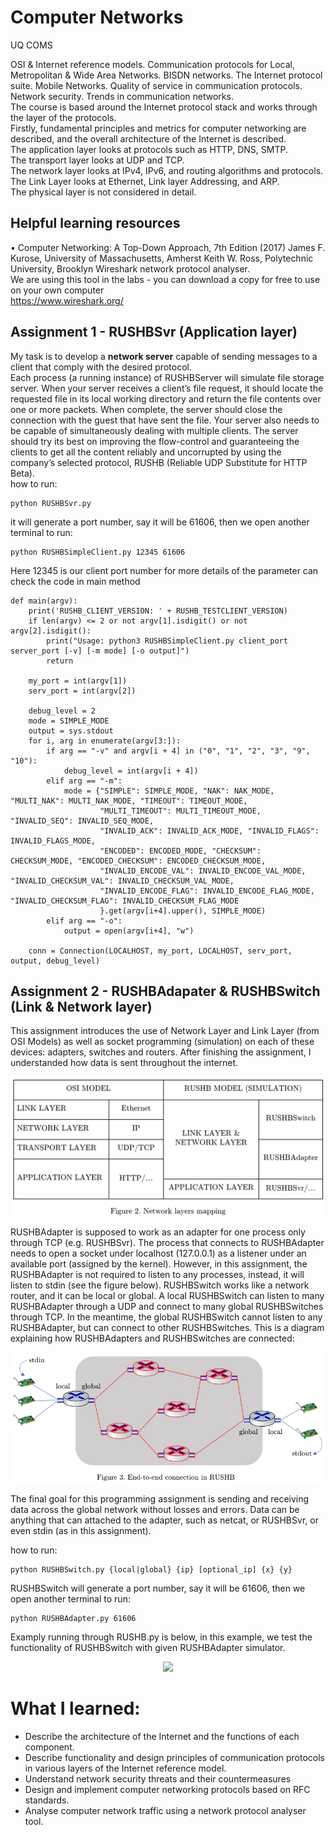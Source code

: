 # Computer Networks
UQ COMS

OSI & Internet reference models. Communication protocols for Local, Metropolitan & Wide Area Networks. BISDN networks. The Internet protocol suite. Mobile Networks. Quality of service in communication protocols. Network security. Trends in communication networks.  
The course is based around the Internet protocol stack and works through the layer of the protocols.  
Firstly, fundamental principles and metrics for computer networking are described, and the overall architecture of the Internet is described.  
The application layer looks at protocols such as HTTP, DNS, SMTP.  
The transport layer looks at UDP and TCP.  
The network layer looks at IPv4, IPv6, and routing algorithms and protocols.  
The Link Layer looks at Ethernet, Link layer Addressing, and ARP.  
The physical layer is not considered in detail.  
  
## Helpful learning resources
• Computer Networking: A Top-Down Approach, 7th Edition (2017) James F. Kurose, University of Massachusetts, Amherst Keith W. Ross, Polytechnic University, Brooklyn
Wireshark network protocol analyser.  
We are using this tool in the labs - you can download a copy for free to use on your own computer  
https://www.wireshark.org/  

## Assignment 1 - RUSHBSvr (Application layer)
My task is to develop a **network server** capable of sending messages to a client that comply with the desired protocol.  
Each process (a running instance) of RUSHBServer will simulate file storage server. When your server receives a client’s file request, it should locate the requested file in its local working directory and return the file contents over one or more packets. When complete, the server should close the connection with the guest that have sent the file. Your server also needs to be capable of simultaneously dealing with multiple clients. The server should try its best on improving the flow-control and guaranteeing the clients to get all the content reliably and uncorrupted by using the company’s selected protocol, RUSHB (Reliable UDP Substitute for HTTP Beta).  
how to run:
```shell
python RUSHBSvr.py
```
it will generate a port number, say it will be 61606, then we open another terminal to run:
```shell
python RUSHBSimpleClient.py 12345 61606
```
Here 12345 is our client port number
for more details of the parameter can check the code in main method 
```shell
def main(argv):
    print('RUSHB_CLIENT_VERSION: ' + RUSHB_TESTCLIENT_VERSION)
    if len(argv) <= 2 or not argv[1].isdigit() or not argv[2].isdigit():
        print("Usage: python3 RUSHBSimpleClient.py client_port server_port [-v] [-m mode] [-o output]")
        return

    my_port = int(argv[1])
    serv_port = int(argv[2])

    debug_level = 2
    mode = SIMPLE_MODE
    output = sys.stdout
    for i, arg in enumerate(argv[3:]):
        if arg == "-v" and argv[i + 4] in ("0", "1", "2", "3", "9", "10"):
            debug_level = int(argv[i + 4])
        elif arg == "-m":
            mode = {"SIMPLE": SIMPLE_MODE, "NAK": NAK_MODE, "MULTI_NAK": MULTI_NAK_MODE, "TIMEOUT": TIMEOUT_MODE,
                    "MULTI_TIMEOUT": MULTI_TIMEOUT_MODE, "INVALID_SEQ": INVALID_SEQ_MODE,
                    "INVALID_ACK": INVALID_ACK_MODE, "INVALID_FLAGS": INVALID_FLAGS_MODE,
                    "ENCODED": ENCODED_MODE, "CHECKSUM": CHECKSUM_MODE, "ENCODED_CHECKSUM": ENCODED_CHECKSUM_MODE,
                    "INVALID_ENCODE_VAL": INVALID_ENCODE_VAL_MODE, "INVALID_CHECKSUM_VAL": INVALID_CHECKSUM_VAL_MODE,
                    "INVALID_ENCODE_FLAG": INVALID_ENCODE_FLAG_MODE, "INVALID_CHECKSUM_FLAG": INVALID_CHECKSUM_FLAG_MODE
                    }.get(argv[i+4].upper(), SIMPLE_MODE)
        elif arg == "-o":
            output = open(argv[i+4], "w")

    conn = Connection(LOCALHOST, my_port, LOCALHOST, serv_port, output, debug_level)
```

## Assignment 2 - RUSHBAdapater & RUSHBSwitch (Link & Network layer)
This assignment introduces the use of Network Layer and Link Layer (from OSI Models) as well as socket programming (simulation) on each of these devices: adapters, switches and routers. After finishing the assignment, I understanded how data is sent throughout the internet.  
<p align="center">
  <img src="ass2/network_layer_mapping.png" />
</p>
RUSHBAdapter is supposed to work as an adapter for one process only through TCP (e.g. RUSHBSvr). The process that connects to RUSHBAdapter needs to open a socket under localhost (127.0.0.1) as a listener under an available port (assigned by the kernel). However, in this assignment, the RUSHBAdapter is not required to listen to any processes, instead, it will listen to stdin (see the figure below).  
RUSHBSwitch works like a network router, and it can be local or global. A local RUSHBSwitch can listen to many RUSHBAdapter through a UDP and connect to many global RUSHBSwitches through TCP. In the meantime, the global RUSHBSwitch cannot listen to any RUSHBAdapter, but can connect to other RUSHBSwitches. This is a diagram explaining how RUSHBAdapters and RUSHBSwitches are connected:
<p align="center">
  <img src="ass2/End-to-end_connectio_in_RUSHB.png" />
</p>
The final goal for this programming assignment is sending and receiving data across the global network without losses and errors. Data can be anything that can attached to the adapter, such as netcat, or RUSHBSvr, or even stdin (as in this assignment). 

how to run:
```shell
python RUSHBSwitch.py {local|global} {ip} [optional_ip] {x} {y}
```
RUSHBSwitch will generate a port number, say it will be 61606, then we open another terminal to run:
```shell
python RUSHBAdapter.py 61606
```
Examply running through RUSHB.py is below, in this example, we test the functionality of RUSHBSwitch with given RUSHBAdapter simulator.
<p align="center">
  <img src="ass2/RUSHB.py–RUSHBSwitch.py.gif" />
</p>

# What I learned: 
- Describe the architecture of the Internet and the functions of each component.
- Describe functionality and design principles of communication protocols in various layers of the Internet reference model.
- Understand network security threats and their countermeasures
-	Design and implement computer networking protocols based on RFC standards.
-	Analyse computer network traffic using a network protocol analyser tool.

